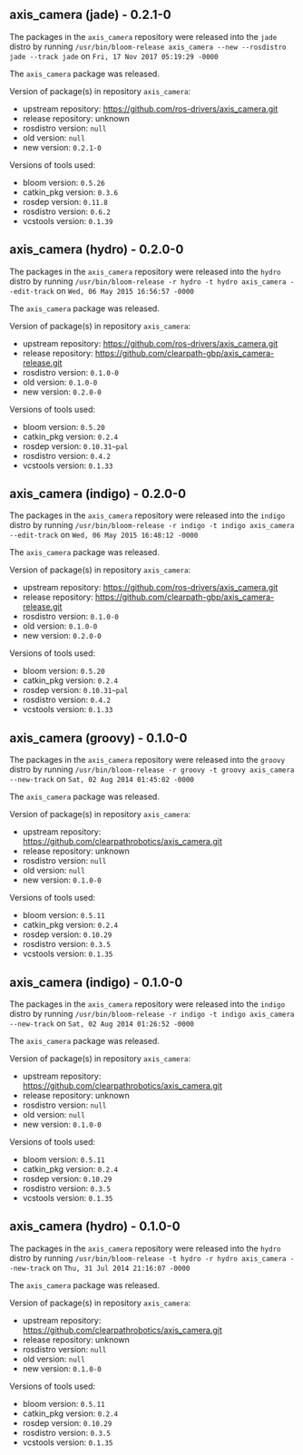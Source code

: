 ## axis_camera (jade) - 0.2.1-0

The packages in the `axis_camera` repository were released into the `jade` distro by running `/usr/bin/bloom-release axis_camera --new --rosdistro jade --track jade` on `Fri, 17 Nov 2017 05:19:29 -0000`

The `axis_camera` package was released.

Version of package(s) in repository `axis_camera`:

- upstream repository: https://github.com/ros-drivers/axis_camera.git
- release repository: unknown
- rosdistro version: `null`
- old version: `null`
- new version: `0.2.1-0`

Versions of tools used:

- bloom version: `0.5.26`
- catkin_pkg version: `0.3.6`
- rosdep version: `0.11.8`
- rosdistro version: `0.6.2`
- vcstools version: `0.1.39`


## axis_camera (hydro) - 0.2.0-0

The packages in the `axis_camera` repository were released into the `hydro` distro by running `/usr/bin/bloom-release -r hydro -t hydro axis_camera --edit-track` on `Wed, 06 May 2015 16:56:57 -0000`

The `axis_camera` package was released.

Version of package(s) in repository `axis_camera`:
- upstream repository: https://github.com/ros-drivers/axis_camera.git
- release repository: https://github.com/clearpath-gbp/axis_camera-release.git
- rosdistro version: `0.1.0-0`
- old version: `0.1.0-0`
- new version: `0.2.0-0`

Versions of tools used:
- bloom version: `0.5.20`
- catkin_pkg version: `0.2.4`
- rosdep version: `0.10.31~pal`
- rosdistro version: `0.4.2`
- vcstools version: `0.1.33`


## axis_camera (indigo) - 0.2.0-0

The packages in the `axis_camera` repository were released into the `indigo` distro by running `/usr/bin/bloom-release -r indigo -t indigo axis_camera --edit-track` on `Wed, 06 May 2015 16:48:12 -0000`

The `axis_camera` package was released.

Version of package(s) in repository `axis_camera`:
- upstream repository: https://github.com/ros-drivers/axis_camera.git
- release repository: https://github.com/clearpath-gbp/axis_camera-release.git
- rosdistro version: `0.1.0-0`
- old version: `0.1.0-0`
- new version: `0.2.0-0`

Versions of tools used:
- bloom version: `0.5.20`
- catkin_pkg version: `0.2.4`
- rosdep version: `0.10.31~pal`
- rosdistro version: `0.4.2`
- vcstools version: `0.1.33`


## axis_camera (groovy) - 0.1.0-0

The packages in the `axis_camera` repository were released into the `groovy` distro by running `/usr/bin/bloom-release -r groovy -t groovy axis_camera --new-track` on `Sat, 02 Aug 2014 01:45:02 -0000`

The `axis_camera` package was released.

Version of package(s) in repository `axis_camera`:
- upstream repository: https://github.com/clearpathrobotics/axis_camera.git
- release repository: unknown
- rosdistro version: `null`
- old version: `null`
- new version: `0.1.0-0`

Versions of tools used:
- bloom version: `0.5.11`
- catkin_pkg version: `0.2.4`
- rosdep version: `0.10.29`
- rosdistro version: `0.3.5`
- vcstools version: `0.1.35`


## axis_camera (indigo) - 0.1.0-0

The packages in the `axis_camera` repository were released into the `indigo` distro by running `/usr/bin/bloom-release -r indigo -t indigo axis_camera --new-track` on `Sat, 02 Aug 2014 01:26:52 -0000`

The `axis_camera` package was released.

Version of package(s) in repository `axis_camera`:
- upstream repository: https://github.com/clearpathrobotics/axis_camera.git
- release repository: unknown
- rosdistro version: `null`
- old version: `null`
- new version: `0.1.0-0`

Versions of tools used:
- bloom version: `0.5.11`
- catkin_pkg version: `0.2.4`
- rosdep version: `0.10.29`
- rosdistro version: `0.3.5`
- vcstools version: `0.1.35`


## axis_camera (hydro) - 0.1.0-0

The packages in the `axis_camera` repository were released into the `hydro` distro by running `/usr/bin/bloom-release -t hydro -r hydro axis_camera --new-track` on `Thu, 31 Jul 2014 21:16:07 -0000`

The `axis_camera` package was released.

Version of package(s) in repository `axis_camera`:
- upstream repository: https://github.com/clearpathrobotics/axis_camera.git
- release repository: unknown
- rosdistro version: `null`
- old version: `null`
- new version: `0.1.0-0`

Versions of tools used:
- bloom version: `0.5.11`
- catkin_pkg version: `0.2.4`
- rosdep version: `0.10.29`
- rosdistro version: `0.3.5`
- vcstools version: `0.1.35`


